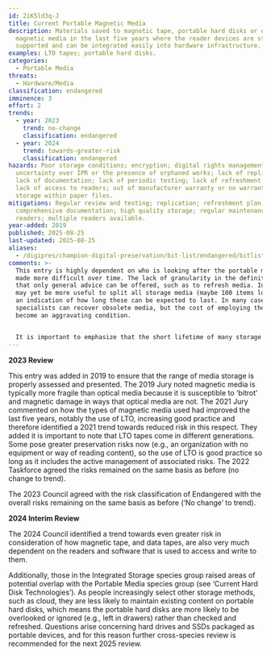```yaml
---
id: 2iK5ld3q-J
title: Current Portable Magnetic Media
description: Materials saved to magnetic tape, portable hard disks or other
  magnetic media in the last five years where the reader devices are still
  supported and can be integrated easily into hardware infrastructure.
examples: LTO tapes; portable hard disks.
categories:
  - Portable Media
threats:
  - Hardware/Media
classification: endangered
imminence: 3
effort: 2
trends:
  - year: 2023
    trend: no-change
    classification: endangered
  - year: 2024
    trend: towards-greater-risk
    classification: endangered
hazards: Poor storage conditions; encryption; digital rights management;
  uncertainty over IPR or the presence of orphaned works; lack of replication;
  lack of documentation; lack of periodic testing; lack of refreshment pathway;
  lack of access to readers; out of manufacturer warranty or no warranty;
  storage within paper files.
mitigations: Regular review and testing; replication; refreshment plan;
  comprehensive documentation; high quality storage; regular maintenance of
  readers; multiple readers available.
year-added: 2019
published: 2025-08-25
last-updated: 2025-08-25
aliases:
  - /digipres/champion-digital-preservation/bit-list/endangered/bitlist-current-portable-magnetic-media
comments: >-
  This entry is highly dependent on who is looking after the portable media but
  made more difficult over time. The lack of granularity in the definition means
  that only general advice can be offered, such as to refresh media. In time, it
  may yet be more useful to split all storage media (maybe 100 items long) with
  an indication of how long these can be expected to last. In many cases,
  specialists can recover obsolete media, but the cost of employing them can
  become an aggravating condition.


  It is important to emphasize that the short lifetime of many storage devices is not a problem to be solved with new long-lasting storage technologies (and indeed, many inventions have come and gone). Cheap commodity storage has been purposely designed to deliver value at a low price for a short time. Therefore, management and preservation processes for monitoring and refreshment need to take these characteristics into account.
---
```

**2023 Review**

This entry was added in 2019 to ensure that the range of media storage is properly assessed and presented. The 2019 Jury noted magnetic media is typically more fragile than optical media because it is susceptible to ‘bitrot’ and magnetic damage in ways that optical media are not. The 2021 Jury commented on how the types of magnetic media used had improved the last five years, notably the use of LTO, increasing good practice and therefore identified a 2021 trend towards reduced risk in this respect. They added it is important to note that LTO tapes come in different generations. Some pose greater preservation risks now (e.g., an organization with no equipment or way of reading content), so the use of LTO is good practice so long as it includes the active management of associated risks. The 2022 Taskforce agreed the risks remained on the same basis as before (no change to trend).

The 2023 Council agreed with the risk classification of Endangered with the overall risks remaining on the same basis as before (‘No change’ to trend).

**2024 Interim Review**

The 2024 Council identified a trend towards even greater risk in consideration of how magnetic tape, and data tapes, are also very much dependent on the readers and software that is used to access and write to them.

Additionally, those in the Integrated Storage species group raised areas of potential overlap with the Portable Media species group (see ‘Current Hard Disk Technologies’). As people increasingly select other storage methods, such as cloud, they are less likely to maintain existing content on portable hard disks, which means the portable hard disks are more likely to be overlooked or ignored (e.g., left in drawers) rather than checked and refreshed. Questions arise concerning hard drives and SSDs packaged as portable devices, and for this reason further cross-species review is recommended for the next 2025 review.
